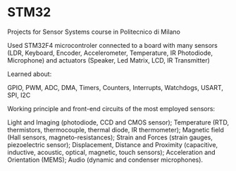 # STM32

Projects for Sensor Systems course in Politecnico di Milano

Used STM32F4 microcontroler connected to a board with many sensors (LDR, Keyboard, Encoder, Accelerometer, Temperature, IR Photodiode, Microphone) and actuators (Speaker, Led Matrix, LCD, IR Transmitter)

Learned about:

GPIO, PWM, ADC, DMA, Timers, Counters, Interrupts, Watchdogs, USART, SPI, I2C

Working principle and front-end circuits of the most employed sensors:

Light and Imaging (photodiode, CCD and CMOS sensor);
Temperature (RTD, thermistors, thermocouple, thermal diode, IR thermometer);
Magnetic field (Hall sensors, magneto-resistances);
Strain and Forces (strain gauges, piezoelectric sensor);
Displacement, Distance and Proximity (capacitive, inductive, acoustic, optical, magnetic, touch sensors);
Acceleration and Orientation (MEMS);
Audio (dynamic and condenser microphones).
